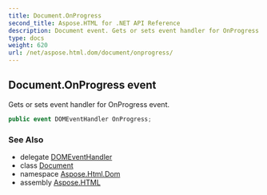 ```yaml
---
title: Document.OnProgress
second_title: Aspose.HTML for .NET API Reference
description: Document event. Gets or sets event handler for OnProgress event
type: docs
weight: 620
url: /net/aspose.html.dom/document/onprogress/
---
```

## Document.OnProgress event

Gets or sets event handler for OnProgress event.

```csharp
public event DOMEventHandler OnProgress;
```

### See Also

* delegate [DOMEventHandler](../../../aspose.html.dom.events/domeventhandler/)
* class [Document](../)
* namespace [Aspose.Html.Dom](../../document/)
* assembly [Aspose.HTML](../../../)
